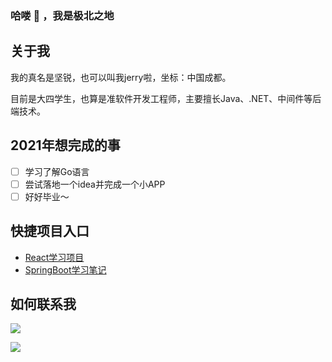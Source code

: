### 哈喽 👋 ，我是极北之地

## 关于我

我的真名是坚锐，也可以叫我jerry啦，坐标：中国成都。

目前是大四学生，也算是准软件开发工程师，主要擅长Java、.NET、中间件等后端技术。

## 2021年想完成的事

- [ ] 学习了解Go语言
- [ ] 尝试落地一个idea并完成一个小APP
- [ ] 好好毕业～

## 快捷项目入口

* [React学习项目](https://github.com/jianjustin/react-app)
* [SpringBoot学习笔记](https://github.com/jianjustin/spring-framework-learning-guide)

## 如何联系我

[![](https://img.shields.io/badge/QQ-717266257-blue)]()

[![](https://img.shields.io/badge/Email-jerry.jian.chen%40outlook.com-lightgrey)]()
